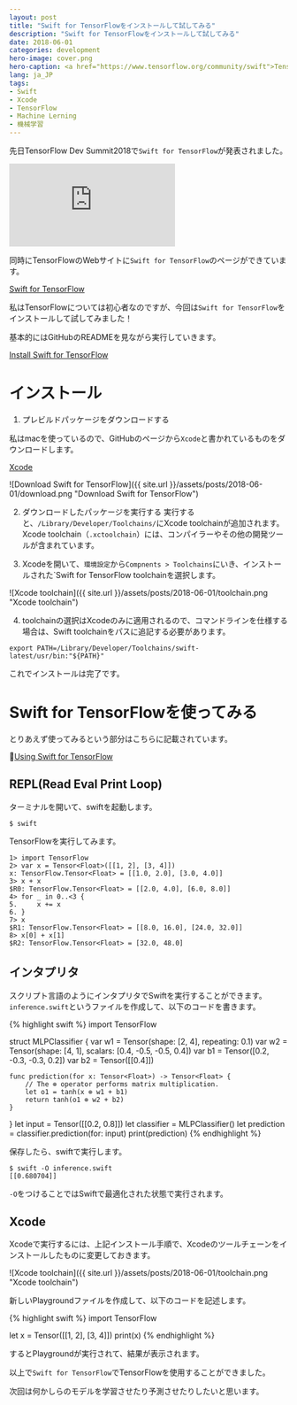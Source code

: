 ```yaml
---
layout: post
title: "Swift for TensorFlowをインストールして試してみる"
description: "Swift for TensorFlowをインストールして試してみる"
date: 2018-06-01
categories: development
hero-image: cover.png
hero-caption: <a href="https://www.tensorflow.org/community/swift">TensorFlow Webサイト</a>よりスクリーンショット
lang: ja_JP
tags:
- Swift
- Xcode
- TensorFlow
- Machine Lerning
- 機械学習
---
```


先日TensorFlow Dev Summit2018で`Swift for TensorFlow`が発表されました。

<iframe src="https://www.youtube.com/embed/Yze693W4MaU" frameborder="0" allow="autoplay; encrypted-media" allowfullscreen></iframe>

同時にTensorFlowのWebサイトに`Swift for TensorFlow`のページができています。

[Swift for TensorFlow](https://www.tensorflow.org/community/swift)

私はTensorFlowについては初心者なのですが、今回は`Swift for TensorFlow`をインストールして試してみました！

基本的にはGitHubのREADMEを見ながら実行していきます。

[Install Swift for TensorFlow](https://github.com/tensorflow/swift/blob/master/Installation.md)

# インストール

1. プレビルドパッケージをダウンロードする

私はmacを使っているので、GitHubのページから`Xcode`と書かれているものをダウンロードします。

[Xcode](https://storage.googleapis.com/swift-tensorflow/mac/swift-tensorflow-DEVELOPMENT-2018-05-10-a-osx.pkg)

![Download Swift for TensorFlow]({{ site.url }}/assets/posts/2018-06-01/download.png "Download Swift for TensorFlow")

2. ダウンロードしたパッケージを実行する
実行すると、`/Library/Developer/Toolchains/`にXcode toolchainが追加されます。Xcode toolchain（`.xctoolchain`）には、コンパイラーやその他の開発ツールが含まれています。

3. Xcodeを開いて、`環境設定`から`Compnents > Toolchains`にいき、インストールされた`Swift for TensorFlow toolchainを選択します。

![Xcode toolchain]({{ site.url }}/assets/posts/2018-06-01/toolchain.png "Xcode toolchain")

4. toolchainの選択はXcodeのみに適用されるので、コマンドラインを仕様する場合は、Swift toolchainをパスに追記する必要があります。

`export PATH=/Library/Developer/Toolchains/swift-latest/usr/bin:"${PATH}"`

これでインストールは完了です。

# Swift for TensorFlowを使ってみる

とりあえず使ってみるという部分はこちらに記載されています。

[Using Swift for TensorFlow](https://github.com/tensorflow/swift/blob/master/Usage.md)


## REPL(Read Eval Print Loop)

ターミナルを開いて、swiftを起動します。

`$ swift`

TensorFlowを実行してみます。

```
1> import TensorFlow
2> var x = Tensor<Float>([[1, 2], [3, 4]])
x: TensorFlow.Tensor<Float> = [[1.0, 2.0], [3.0, 4.0]]
3> x + x
$R0: TensorFlow.Tensor<Float> = [[2.0, 4.0], [6.0, 8.0]]
4> for _ in 0..<3 {
5.     x += x
6. }
7> x
$R1: TensorFlow.Tensor<Float> = [[8.0, 16.0], [24.0, 32.0]]
8> x[0] + x[1]
$R2: TensorFlow.Tensor<Float> = [32.0, 48.0]
```

## インタプリタ

スクリプト言語のようにインタプリタでSwiftを実行することができます。
`inference.swift`というファイルを作成して、以下のコードを書きます。

{% highlight swift %}
import TensorFlow

struct MLPClassifier {
    var w1 = Tensor<Float>(shape: [2, 4], repeating: 0.1)
    var w2 = Tensor<Float>(shape: [4, 1], scalars: [0.4, -0.5, -0.5, 0.4])
    var b1 = Tensor<Float>([0.2, -0.3, -0.3, 0.2])
    var b2 = Tensor<Float>([[0.4]])

    func prediction(for x: Tensor<Float>) -> Tensor<Float> {
        // The ⊗ operator performs matrix multiplication.
        let o1 = tanh(x ⊗ w1 + b1)
        return tanh(o1 ⊗ w2 + b2)
    }
}
let input = Tensor<Float>([[0.2, 0.8]])
let classifier = MLPClassifier()
let prediction = classifier.prediction(for: input)
print(prediction)
{% endhighlight %}

保存したら、swiftで実行します。

```
$ swift -O inference.swift
[[0.680704]]
```

`-O`をつけることではSwiftで最適化された状態で実行されます。

## Xcode

Xcodeで実行するには、上記インストール手順で、Xcodeのツールチェーンをインストールしたものに変更しておきます。

![Xcode toolchain]({{ site.url }}/assets/posts/2018-06-01/toolchain.png "Xcode toolchain")

新しいPlaygroundファイルを作成して、以下のコードを記述します。

{% highlight swift %}
import TensorFlow

let x = Tensor<Float>([[1, 2], [3, 4]])
print(x)
{% endhighlight %}

するとPlaygroundが実行されて、結果が表示されます。

以上で`Swift for TensorFlow`でTensorFlowを使用することができました。

次回は何かしらのモデルを学習させたり予測させたりしたいと思います。